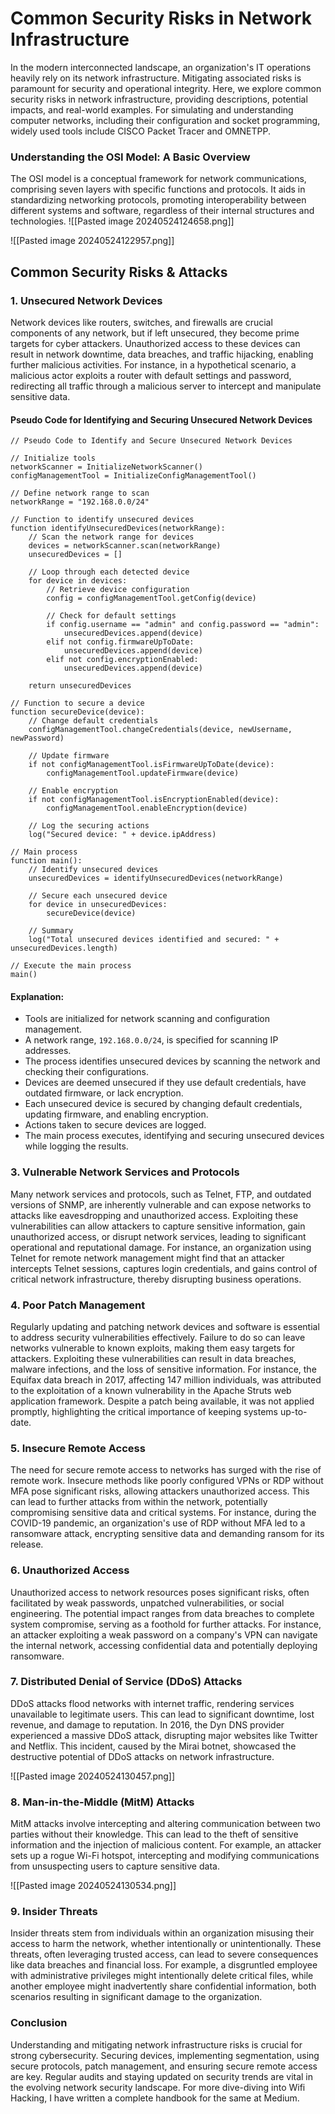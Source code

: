 # Common Security Risks in Network Infrastructure

In the modern interconnected landscape, an organization's IT operations heavily rely on its network infrastructure. Mitigating associated risks is paramount for security and operational integrity. Here, we explore common security risks in network infrastructure, providing descriptions, potential impacts, and real-world examples. For simulating and understanding computer networks, including their configuration and socket programming, widely used tools include CISCO Packet Tracer and OMNETPP.

### Understanding the OSI Model: A Basic Overview

The OSI model is a conceptual framework for network communications, comprising seven layers with specific functions and protocols. It aids in standardizing networking protocols, promoting interoperability between different systems and software, regardless of their internal structures and technologies.
![[Pasted image 20240524124658.png]]

![[Pasted image 20240524122957.png]]

## Common Security Risks & Attacks
### 1. Unsecured Network Devices

Network devices like routers, switches, and firewalls are crucial components of any network, but if left unsecured, they become prime targets for cyber attackers. Unauthorized access to these devices can result in network downtime, data breaches, and traffic hijacking, enabling further malicious activities. For instance, in a hypothetical scenario, a malicious actor exploits a router with default settings and password, redirecting all traffic through a malicious server to intercept and manipulate sensitive data.

#### Pseudo Code for Identifying and Securing Unsecured Network Devices

```
// Pseudo Code to Identify and Secure Unsecured Network Devices

// Initialize tools
networkScanner = InitializeNetworkScanner()
configManagementTool = InitializeConfigManagementTool()

// Define network range to scan
networkRange = "192.168.0.0/24"

// Function to identify unsecured devices
function identifyUnsecuredDevices(networkRange):
    // Scan the network range for devices
    devices = networkScanner.scan(networkRange)
    unsecuredDevices = []

    // Loop through each detected device
    for device in devices:
        // Retrieve device configuration
        config = configManagementTool.getConfig(device)

        // Check for default settings
        if config.username == "admin" and config.password == "admin":
            unsecuredDevices.append(device)
        elif not config.firmwareUpToDate:
            unsecuredDevices.append(device)
        elif not config.encryptionEnabled:
            unsecuredDevices.append(device)

    return unsecuredDevices

// Function to secure a device
function secureDevice(device):
    // Change default credentials
    configManagementTool.changeCredentials(device, newUsername, newPassword)

    // Update firmware
    if not configManagementTool.isFirmwareUpToDate(device):
        configManagementTool.updateFirmware(device)

    // Enable encryption
    if not configManagementTool.isEncryptionEnabled(device):
        configManagementTool.enableEncryption(device)

    // Log the securing actions
    log("Secured device: " + device.ipAddress)

// Main process
function main():
    // Identify unsecured devices
    unsecuredDevices = identifyUnsecuredDevices(networkRange)

    // Secure each unsecured device
    for device in unsecuredDevices:
        secureDevice(device)

    // Summary
    log("Total unsecured devices identified and secured: " + unsecuredDevices.length)

// Execute the main process
main()
```

#### Explanation:

 - Tools are initialized for network scanning and configuration management.
- A network range, `192.168.0.0/24`, is specified for scanning IP addresses.
- The process identifies unsecured devices by scanning the network and checking their configurations.
- Devices are deemed unsecured if they use default credentials, have outdated firmware, or lack encryption.
- Each unsecured device is secured by changing default credentials, updating firmware, and enabling encryption.
- Actions taken to secure devices are logged.
- The main process executes, identifying and securing unsecured devices while logging the results.

### 3. Vulnerable Network Services and Protocols

Many network services and protocols, such as Telnet, FTP, and outdated versions of SNMP, are inherently vulnerable and can expose networks to attacks like eavesdropping and unauthorized access. Exploiting these vulnerabilities can allow attackers to capture sensitive information, gain unauthorized access, or disrupt network services, leading to significant operational and reputational damage. For instance, an organization using Telnet for remote network management might find that an attacker intercepts Telnet sessions, captures login credentials, and gains control of critical network infrastructure, thereby disrupting business operations.

### 4. Poor Patch Management

Regularly updating and patching network devices and software is essential to address security vulnerabilities effectively. Failure to do so can leave networks vulnerable to known exploits, making them easy targets for attackers. Exploiting these vulnerabilities can result in data breaches, malware infections, and the loss of sensitive information. For instance, the Equifax data breach in 2017, affecting 147 million individuals, was attributed to the exploitation of a known vulnerability in the Apache Struts web application framework. Despite a patch being available, it was not applied promptly, highlighting the critical importance of keeping systems up-to-date.

### 5. Insecure Remote Access

The need for secure remote access to networks has surged with the rise of remote work. Insecure methods like poorly configured VPNs or RDP without MFA pose significant risks, allowing attackers unauthorized access. This can lead to further attacks from within the network, potentially compromising sensitive data and critical systems. For instance, during the COVID-19 pandemic, an organization's use of RDP without MFA led to a ransomware attack, encrypting sensitive data and demanding ransom for its release.

### 6. Unauthorized Access

Unauthorized access to network resources poses significant risks, often facilitated by weak passwords, unpatched vulnerabilities, or social engineering. The potential impact ranges from data breaches to complete system compromise, serving as a foothold for further attacks. For instance, an attacker exploiting a weak password on a company's VPN can navigate the internal network, accessing confidential data and potentially deploying ransomware.

### 7. Distributed Denial of Service (DDoS) Attacks

DDoS attacks flood networks with internet traffic, rendering services unavailable to legitimate users. This can lead to significant downtime, lost revenue, and damage to reputation. In 2016, the Dyn DNS provider experienced a massive DDoS attack, disrupting major websites like Twitter and Netflix. This incident, caused by the Mirai botnet, showcased the destructive potential of DDoS attacks on network infrastructure.

![[Pasted image 20240524130457.png]]

### 8. Man-in-the-Middle (MitM) Attacks

MitM attacks involve intercepting and altering communication between two parties without their knowledge. This can lead to the theft of sensitive information and the injection of malicious content. For example, an attacker sets up a rogue Wi-Fi hotspot, intercepting and modifying communications from unsuspecting users to capture sensitive data.

![[Pasted image 20240524130534.png]]

### 9. Insider Threats

Insider threats stem from individuals within an organization misusing their access to harm the network, whether intentionally or unintentionally. These threats, often leveraging trusted access, can lead to severe consequences like data breaches and financial loss. For example, a disgruntled employee with administrative privileges might intentionally delete critical files, while another employee might inadvertently share confidential information, both scenarios resulting in significant damage to the organization.
### Conclusion

Understanding and mitigating network infrastructure risks is crucial for strong cybersecurity. Securing devices, implementing segmentation, using secure protocols, patch management, and ensuring secure remote access are key. Regular audits and staying updated on security trends are vital in the evolving network security landscape.
For more dive-diving into Wifi Hacking, I have written a complete handbook for the same at Medium.